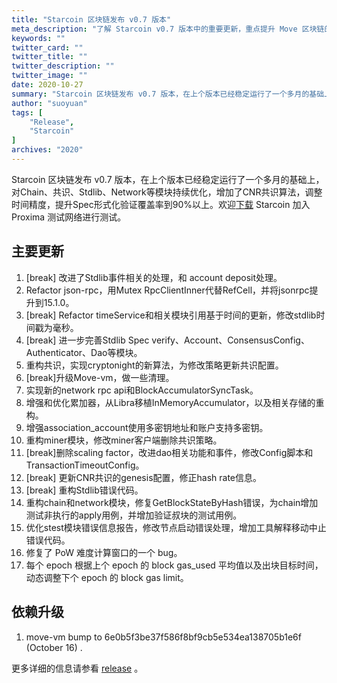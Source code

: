 ```yaml
---
title: "Starcoin 区块链发布 v0.7 版本"
meta_description: "了解 Starcoin v0.7 版本中的重要更新，重点提升 Move 区块链的可扩展性和安全性。"
keywords: ""
twitter_card: ""
twitter_title: ""
twitter_description: ""
twitter_image: ""
date: 2020-10-27
summary: "Starcoin 区块链发布 v0.7 版本，在上个版本已经稳定运行了一个多月的基础上，对Chain、共识、Stdlib、Network等模块持续优化，增加CNR共识算法，调整时间精度，提升Spec形式化验证覆盖率到90%以上。欢迎下载 Starcoin 加入 Proxima 测试网络进行测试。"
author: "suoyuan"
tags: [
    "Release",
    "Starcoin"
]
archives: "2020"
---
```


Starcoin 区块链发布 v0.7 版本，在上个版本已经稳定运行了一个多月的基础上，对Chain、共识、Stdlib、Network等模块持续优化，增加了CNR共识算法，调整时间精度，提升Spec形式化验证覆盖率到90%以上。欢迎[下载](https://github.com/starcoinorg/starcoin/releases/) Starcoin 加入 Proxima 测试网络进行测试。

## 主要更新

1. [break] 改进了Stdlib事件相关的处理，和 account deposit处理。
2.  Refactor json-rpc，用Mutex RpcClientInner代替RefCell，并将jsonrpc提升到15.1.0。
3. [break] Refactor timeService和相关模块引用基于时间的更新，修改stdlib时间戳为毫秒。
4. [break] 进一步完善Stdlib Spec verify、Account、ConsensusConfig、Authenticator、Dao等模块。
5. 重构共识，实现cryptonight的新算法，为修改策略更新共识配置。
6. [break]升级Move-vm，做一些清理。
7. 实现新的network rpc api和BlockAccumulatorSyncTask。
8. 增强和优化累加器，从Libra移植InMemoryAccumulator，以及相关存储的重构。
9. 增强association_account使用多密钥地址和账户支持多密钥。
10. 重构miner模块，修改miner客户端删除共识策略。
11. [break]删除scaling factor，改进dao相关功能和事件，修改Config脚本和TransactionTimeoutConfig。  
12. [break] 更新CNR共识的genesis配置，修正hash rate信息。
13. [break] 重构Stdlib错误代码。
14. 重构chain和network模块，修复GetBlockStateByHash错误，为chain增加测试非执行的apply用例，并增加验证叔块的测试用例。
15. 优化stest模块错误信息报告，修改节点启动错误处理，增加工具解释移动中止错误代码。
16. 修复了 PoW 难度计算窗口的一个 bug。
17. 每个 epoch 根据上个 epoch 的 block gas_used 平均值以及出块目标时间，动态调整下个 epoch 的 block gas limit。



## 依赖升级

1. move-vm bump to 6e0b5f3be37f586f8bf9cb5e534ea138705b1e6f (October 16) .

更多详细的信息请参看 [release](https://github.com/starcoinorg/starcoin/releases/tag/v0.7.0) 。
